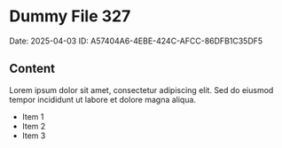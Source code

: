 # Dummy File 327

Date: 2025-04-03
ID: A57404A6-4EBE-424C-AFCC-86DFB1C35DF5

## Content

Lorem ipsum dolor sit amet, consectetur adipiscing elit.
Sed do eiusmod tempor incididunt ut labore et dolore magna aliqua.

* Item 1
* Item 2
* Item 3

